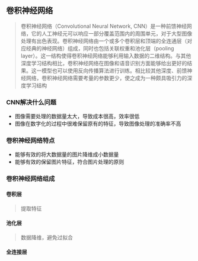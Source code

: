 ## 卷积神经网络
> 卷积神经网络（Convolutional Neural Network, CNN）是一种前馈神经网络，它的人工神经元可以响应一部分覆盖范围内的周围单元，对于大型图像处理有出色表现。卷积神经网络由一个或多个卷积层和顶端的全连通层（对应经典的神经网络）组成，同时也包括关联权重和池化层（pooling layer）。这一结构使得卷积神经网络能够利用输入数据的二维结构。与其他深度学习结构相比，卷积神经网络在图像和语音识别方面能够给出更好的结果。这一模型也可以使用反向传播算法进行训练。相比较其他深度、前馈神经网络，卷积神经网络需要考量的参数更少，使之成为一种颇具吸引力的深度学习结构

### CNN解决什么问题
* 图像需要处理的数据量太大，导致成本很高，效率很低
* 图像在数字化的过程中很难保留原有的特征，导致图像处理的准确率不高

### 卷积神经网络特点
* 能够有效的将大数据量的图片降维成小数据量
* 能够有效的保留图片特征，符合图片处理的原则

### 卷积神经网络组成
#### 卷积层
> 提取特征
#### 池化层
> 数据降维，避免过拟合
#### 全连接层


